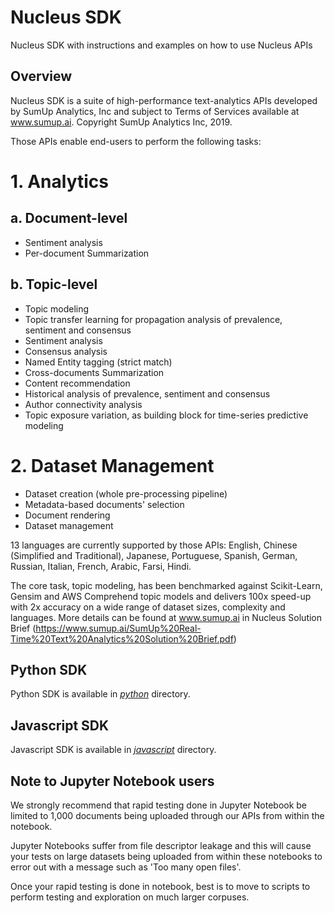 # Nucleus SDK
Nucleus SDK with instructions and examples on how to use Nucleus APIs

## Overview
Nucleus SDK is a suite of high-performance text-analytics APIs developed by 
SumUp Analytics, Inc and subject to Terms of Services available at www.sumup.ai. 
Copyright SumUp Analytics Inc, 2019.

Those APIs enable end-users to perform the following tasks:
# 1. Analytics
## a. Document-level
* Sentiment analysis
* Per-document Summarization

## b. Topic-level
* Topic modeling
* Topic transfer learning for propagation analysis of prevalence, sentiment and consensus
* Sentiment analysis
* Consensus analysis
* Named Entity tagging (strict match)
* Cross-documents Summarization
* Content recommendation
* Historical analysis of prevalence, sentiment and consensus
* Author connectivity analysis
* Topic exposure variation, as building block for time-series predictive modeling

# 2. Dataset Management
* Dataset creation (whole pre-processing pipeline)
* Metadata-based documents' selection
* Document rendering
* Dataset management


13 languages are currently supported by those APIs: English, Chinese (Simplified and Traditional), Japanese, 
Portuguese, Spanish, German, Russian, Italian, French, Arabic, Farsi, Hindi.

The core task, topic modeling, has been benchmarked against Scikit-Learn, Gensim 
and AWS Comprehend topic models and delivers 100x speed-up with 2x accuracy on a 
wide range of dataset sizes, complexity and languages. More details can be found 
at www.sumup.ai in Nucleus Solution Brief (https://www.sumup.ai/SumUp%20Real-Time%20Text%20Analytics%20Solution%20Brief.pdf)

## Python SDK
Python SDK is available in [*python*](python) directory.

## Javascript SDK
Javascript SDK is available in [*javascript*](javascript) directory.

## Note to Jupyter Notebook users
We strongly recommend that rapid testing done in Jupyter Notebook be limited to 
1,000 documents being uploaded through our APIs from within the notebook.

Jupyter Notebooks suffer from file descriptor leakage and this will cause your 
tests on large datasets being uploaded from within these notebooks to error out 
with a message such as 'Too many open files'.

Once your rapid testing is done in notebook, best is to move to scripts to perform 
testing and exploration on much larger corpuses.
